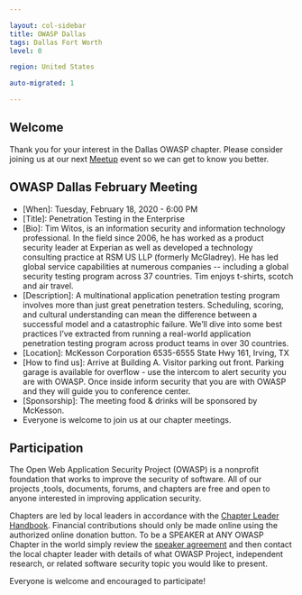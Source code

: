 ```yaml
---

layout: col-sidebar
title: OWASP Dallas
tags: Dallas Fort Worth
level: 0

region: United States

auto-migrated: 1

---
```


## Welcome
Thank you for your interest in the Dallas OWASP chapter. Please consider joining us at our next [Meetup](https://www.meetup.com/Dallas-The-Open-Web-Application-Security-Project-Meetup/) event so we can get to know you better.

## OWASP Dallas February Meeting
- [When]:  Tuesday, February 18, 2020 - 6:00 PM
- [Title]:  Penetration Testing in the Enterprise
- [Bio]:  Tim Witos, is an information security and information technology professional. In the field since 2006, he has worked as a product security leader at Experian as well as developed a technology consulting practice at RSM US LLP (formerly McGladrey). He has led global service capabilities at numerous companies -- including a global security testing program across 37 countries. Tim enjoys t-shirts, scotch and air travel.
- [Description]:  A multinational application penetration testing program involves more than just great penetration testers. Scheduling, scoring, and cultural understanding can mean the difference between a successful model and a catastrophic failure. We’ll dive into some best practices I’ve extracted from running a real-world application penetration testing program across product teams in over 30 countries.
- [Location]:  McKesson Corporation 6535-6555 State Hwy 161, Irving, TX
- [How to find us]:  Arrive at Building A. Visitor parking out front. Parking garage is available for overflow - use the intercom to alert security you are with OWASP. Once inside inform security that you are with OWASP and they will guide you to conference center.
- [Sponsorship]:  The meeting food & drinks will be sponsored by McKesson.
- Everyone is welcome to join us at our chapter meetings.

## Participation
The Open Web Application Security Project (OWASP) is a nonprofit foundation that works to improve the security of software. All of our projects ,tools, documents, forums, and chapters are free and open to anyone interested in improving application security. 

Chapters are led by local leaders in accordance with the [Chapter Leader Handbook](/www-policy/rules-of-procedure/chapter-handbook). Financial contributions should only be made online using the authorized online donation button. To be a SPEAKER at ANY OWASP Chapter in the world simply review the [speaker agreement](/www-policy/speaker-agreement) and then contact the local chapter leader with details of what OWASP Project, independent research, or related software security topic you would like to present.

Everyone is welcome and encouraged to participate!

<!-- Standard Chapter Page Template
This is an example of a Project or Chapter page.
Please change these items to indicate the actual information you wish to present. In addition to this information, the 'front-matter' above the text should be modified to reflect your actual information.  An explanation of each of the front-matter items is below:

{front matter for this file}

```
- layout: This is the layout used by project and chapter pages.  You should leave this value as col-sidebar
- title: This is the title of your project or chapter page, usually the name.  For example, OWASP Zed Attack Proxy or OWASP Baltimore
- tags: This is a space-delimited list of tags you associate with your project or chapter.  If you are using tabs, at least one of these tags should be unique in order to be used in the tabs files (an example tab is included in this repo) 
- region: This is the region you are in according to our data
```
```
{copy for this file (index.md)}
Replace the text above the commented area with your information in the format below:

```
{info.md}

This separate file is where you should place links to your Google Group and Meetup page. It will be automatically rendered in the column sidebar.

{leaders.md}

Another separate file that should simply include each leaders name with mailto link as a list. It will also be automatically rendered in the column sidebar.

-->
